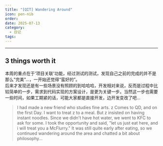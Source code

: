 ```yaml
---
title: "[QIT] Wandering Around"
icon: pen-nib
order: 
date: 2025-07-13
category:
  - 日记
tags:
---
```

---

## 3 things worth it

 本周的重点在于'项目关联'功能，经过测试的测试，发现自己之前的完成的并不是那么"完美"...，一开始还觉得“蛮好的”。   
 后来才发现还是有一些场景没有照顾的到哈哈哈，开发相对来说，反而是过程中比较简单的一步，需求到代码实现的方案设计，是更为关键一步。当然这一步也需要一些时间，如果工期紧的话，可能大家都是直接开发，边开发变改了吧... 

> I had made a new friend who studies fine arts. z Comes to QD, and on the first Day. I want  to  treat z to a meal. But z insisted on having instant noodles. Since we didn't have hot water, we went to KFC to ask for some. I took the opportunity and said, "let us just eat here, and i will treat you a McFlurry." It was still quite early after eating, so we continued wandering around the area and chatted a bit about philosophy...



